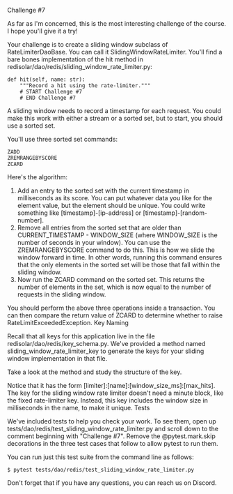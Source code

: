 
Challenge #7

As far as I'm concerned, this is the most interesting challenge of the course. I hope you'll give it a try!

Your challenge is to create a sliding window subclass of RateLimiterDaoBase. You can call it SlidingWindowRateLimiter. You'll find a bare bones implementation of the hit method in redisolar/dao/redis/sliding_window_rate_limiter.py:

    def hit(self, name: str):
        """Record a hit using the rate-limiter."""
        # START Challenge #7
        # END Challenge #7

A sliding window needs to record a timestamp for each request. You could make this work with either a stream or a sorted set, but to start, you should use a sorted set.

You'll use three sorted set commands:

    ZADD
    ZREMRANGEBYSCORE
    ZCARD

Here's the algorithm:

1. Add an entry to the sorted set with the current timestamp in milliseconds as its score. You can put whatever data you like for the element value, but the element should be unique. You could write something like [timestamp]-[ip-address] or [timestamp]-[random-number].
2. Remove all entries from the sorted set that are older than CURRENT_TIMESTAMP - WINDOW_SIZE (where WINDOW_SIZE is the number of seconds in your window). You can use the ZREMRANGEBYSCORE command to do this. This is how we slide the window forward in time. In other words, running this command ensures that the only elements in the sorted set will be those that fall within the sliding window.
3. Now run the ZCARD command on the sorted set. This returns the number of elements in the set, which is now equal to the number of requests in the sliding window.

You should perform the above three operations inside a transaction. You can then compare the return value of ZCARD to determine whether to raise RateLimitExceededException.
Key Naming

Recall that all keys for this application live in the file redisolar/dao/redis/key_schema.py. We've provided a method named sliding_window_rate_limiter_key to generate the keys for your sliding window implementation in that file.

Take a look at the method and study the structure of the key.

Notice that it has the form [limiter]:[name]:[window_size_ms]:[max_hits]. The key for the sliding window rate limiter doesn't need a minute block, like the fixed rate-limiter key. Instead, this key includes the window size in milliseconds in the name, to make it unique.
Tests

We've included tests to help you check your work. To see them, open up tests/dao/redis/test_sliding_window_rate_limiter.py and scroll down to the comment beginning with "Challenge #7". Remove the @pytest.mark.skip decorations in the three test cases that follow to allow pytest to run them.

You can run just this test suite from the command line as follows:

    $ pytest tests/dao/redis/test_sliding_window_rate_limiter.py

Don't forget that if you have any questions, you can reach us on Discord.
